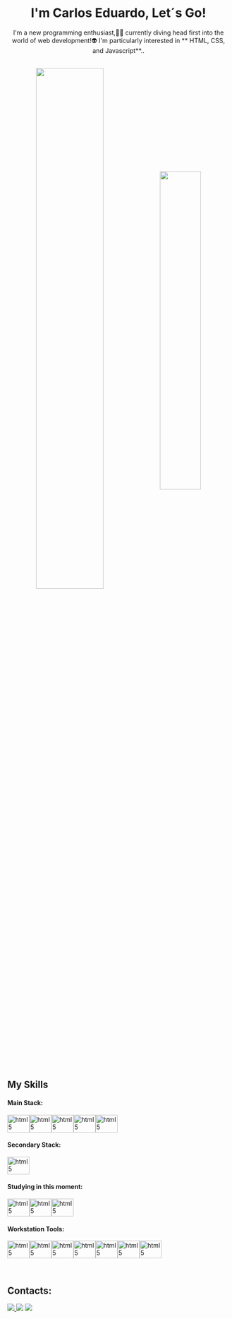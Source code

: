 <h1 align="center">I'm Carlos Eduardo, Let´s Go!</h1>
<p align="center"> I'm a new programming enthusiast,🤙🏽 currently diving head first into the world of web development!👽  I'm particularly interested in  ** HTML, CSS, and Javascript**..</p>&nbsp;
<div  align="center" style="margin-bottom:100px">
<img width=55% align="center"  src="https://github-readme-streak-stats.herokuapp.com?user=caaeduardo&theme=radical&mode=weekly" /> <img width=43% align="center" src="https://github-readme-stats.vercel.app/api/top-langs/?username=RicardoMouraa&show_icons=true&theme=dracula&layout=compact" />
</div>
 
 &nbsp;
 &nbsp;


 
## My Skills
#### Main Stack:
<img alt="html5" height="40" width="50" src="https://cdn.jsdelivr.net/gh/devicons/devicon/icons/html5/html5-original.svg"><img alt="html5" height="40" width="50" src="https://cdn.jsdelivr.net/gh/devicons/devicon/icons/css3/css3-original.svg"><img alt="html5" height="40" width="50" src="https://cdn.jsdelivr.net/gh/devicons/devicon/icons/javascript/javascript-original.svg"><img alt="html5" height="40" width="50" src="https://cdn.jsdelivr.net/gh/devicons/devicon@latest/icons/csharp/csharp-original.svg" /><img alt="html5" height="40" width="50" src="https://cdn.jsdelivr.net/gh/devicons/devicon@latest/icons/git/git-original.svg" />
                    

      


#### Secondary Stack:

<img alt="html5" height="40" width="50" src="https://cdn.jsdelivr.net/gh/devicons/devicon@latest/icons/csharp/csharp-original.svg" />
          
#### Studying in this moment:
<img alt="html5" height="40" width="50" src="https://cdn.jsdelivr.net/gh/devicons/devicon@latest/icons/csharp/csharp-original.svg" /><img alt="html5" height="40" width="50" src="https://cdn.jsdelivr.net/gh/devicons/devicon/icons/javascript/javascript-original.svg"><img alt="html5" height="40" width="50" src="https://cdn.jsdelivr.net/gh/devicons/devicon@latest/icons/ruby/ruby-original.svg" />
          

#### Workstation Tools:

<img alt="html5" height="40" width="50" src="https://cdn.jsdelivr.net/gh/devicons/devicon@latest/icons/githubcodespaces/githubcodespaces-original.svg" /><img alt="html5" height="40" width="50" src="https://cdn.jsdelivr.net/gh/devicons/devicon@latest/icons/vscode/vscode-original.svg" /><img alt="html5" height="40" width="50" src="https://cdn.jsdelivr.net/gh/devicons/devicon@latest/icons/visualstudio/visualstudio-original.svg" /><img alt="html5" height="40" width="50" src="https://cdn.jsdelivr.net/gh/devicons/devicon@latest/icons/wordpress/wordpress-plain.svg" /><img alt="html5" height="40" width="50" src="https://cdn.jsdelivr.net/gh/devicons/devicon@latest/icons/ubuntu/ubuntu-original.svg" /><img alt="html5" height="40" width="50" src="https://cdn.jsdelivr.net/gh/devicons/devicon@latest/icons/trello/trello-original.svg" /><img alt="html5" height="40" width="50" src="https://cdn.jsdelivr.net/gh/devicons/devicon@latest/icons/canva/canva-original.svg" />
                        
          

&nbsp;
&nbsp;

## Contacts:
<div> 
<a href="https://www.instagram.com/caaeduardo_/" target="_blank"><img src="https://img.shields.io/badge/-Instagram-%23E4405F?style=for-the-badge&logo=instagram&logoColor=white">
</a>
<a href = "mailto:carloseduardosilva419@gmail.com"> <img src="https://img.shields.io/badge/-Gmail-%23333?style=for-the-badge&logo=gmail&logoColor=white" target="_blank"></a>
<a href="https://www.linkedin.com/in/carlos-eduardo-867a881b7/" target="_blank"><img src="https://img.shields.io/badge/-LinkedIn-%230077B5?style=for-the-badge&logo=linkedin&logoColor=white"  target="_blank"></a> 
